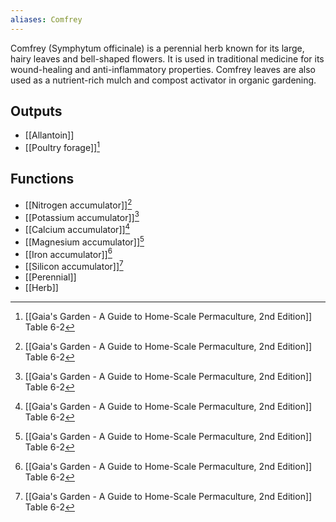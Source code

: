 ```yaml
---
aliases: Comfrey
---
```

Comfrey (Symphytum officinale) is a perennial herb known for its large, hairy leaves and bell-shaped flowers. It is used in traditional medicine for its wound-healing and anti-inflammatory properties. Comfrey leaves are also used as a nutrient-rich mulch and compost activator in organic gardening.
## Outputs
- [[Allantoin]]
- [[Poultry forage]][^2]

## Functions
- [[Nitrogen accumulator]][^2]
- [[Potassium accumulator]][^2]
- [[Calcium accumulator]][^2]
- [[Magnesium accumulator]][^2]
- [[Iron accumulator]][^2]
- [[Silicon accumulator]][^2]
- [[Perennial]]
- [[Herb]]


[^1]: [[Gaia's Garden - A Guide to Home-Scale Permaculture, 2nd Edition]] Appendix
[^2]: [[Gaia's Garden - A Guide to Home-Scale Permaculture, 2nd Edition]] Table 6-2
